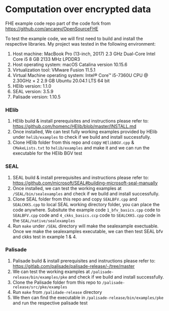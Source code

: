 # Computation over encrypted data
FHE example code repo
part of the code fork from https://github.com/ancarey/OpenSourceFHE

To test the example code, we will first need to build and install the respective libraries. My project was tested in the following environment:
1. Host machine: MacBook Pro (13-inch, 2017) 2.3 GHz Dual-Core Intel Core i5 8 GB 2133 MHz LPDDR3
2. Host operating system: macOS Catalina version 10.15.6
3. Virtualization tool: VMware Fusion 11.5.1
4. Virtual Machine operating system: Intel® Core™ i5-7360U CPU @ 2.30GHz × 2 2.9 GB Ubuntu 20.04.1 LTS 64 bit
5. HElib version: 1.1.0
6. SEAL version: 3.5.9
7. Palisade version: 1.10.5


### HElib
1. HElib build & install prerequisites and instructions please refer to: https://github.com/homenc/HElib/blob/master/INSTALL.md
2. Once installed, We can test fully working examples provided by HElib under ```helib/examples``` to check if we build and install successfully.
2. Clone HElib folder from this repo and copy `HElibBGV.cpp` & `CMakeLists.txt` to ```helib/examples``` and make it and we can run the executable for the HElib BGV test

### SEAL
1. SEAL build & install prerequisites and instructions please refer to: https://github.com/microsoft/SEAL#building-microsoft-seal-manually
2. Once installed, we can test the working examples at ```/SEAL/bin/sealexamples``` and check if we build and install successfully.
3. Clone SEAL folder from this repo and copy `SEALBFV.cpp` and `SEALCKKS.cpp` to local SEAL working directory folder, you can place the code anywhere. Subsitute the example code `1_bfv_basics.cpp` code to `SEALBFV.cpp` code and `4_ckks_basics.ccp` code to `SEALCKKS.cpp` code in the ```SEAL/native/sealexamples``` 
4. Run `make` under `/SEAL` directory will make the sealexample exectuable. Once we make the sealexamples executable, we can then test SEAL bfv and ckks test in example 1 & 4.

### Palisade
1. Palisade build & install prerequisites and instructions please refer to: https://gitlab.com/palisade/palisade-release/-/tree/master
2. We can test the working examples at ```/palisade-release/bin/examples/pke``` and check if we build and install successfully.
3. Clone the Palisade folder from this repo to ```/palisade-release/src/pke/examples``` 
4. Run `make` from ```/palidade-release``` directory
4. We then can find the executable in ```/palisade-release/bin/examples/pke``` and run the respective palisade test 
